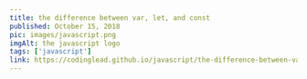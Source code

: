 ```yaml
---
title: the difference between var, let, and const
published: October 15, 2018
pic: images/javascript.png
imgAlt: the javascript logo
tags: ['javascript']
link: https://codinglead.github.io/javascript/the-difference-between-var-let-and-const
---
```


